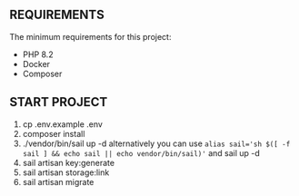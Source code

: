 REQUIREMENTS
------------

The minimum requirements for this project:

- PHP 8.2
- Docker
- Composer

START PROJECT
------------
1. cp .env.example .env
2. composer install
3. ./vendor/bin/sail up -d
   alternatively you can use `alias sail='sh $([ -f sail ] && echo sail || echo vendor/bin/sail)'` and sail up -d
4. sail artisan key:generate
5. sail artisan storage:link
6. sail artisan migrate
